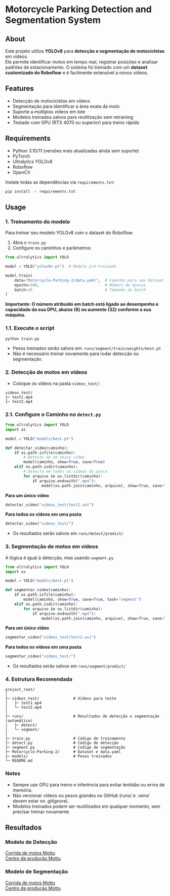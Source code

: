 # Motorcycle Parking Detection and Segmentation System

## About
Este projeto utiliza **YOLOv8** para **detecção e segmentação de motocicletas** em vídeos.  
Ele permite identificar motos em tempo real, registrar posições e analisar padrões de estacionamento. O sistema foi treinado com um **dataset customizado do Roboflow** e é facilmente extensível a novos vídeos.

## Features
- Detecção de motocicletas em vídeos  
- Segmentação para identificar a área exata da moto  
- Suporte a múltiplos vídeos em lote  
- Modelos treinados salvos para reutilização sem retraining  
- Testado com GPU (RTX 4070 ou superior) para treino rápido

## Requirements
- Python 3.10/11 (versões mais atualizadas ainda sem suporte)  
- PyTorch  
- Ultralytics YOLOv8  
- Roboflow  
- OpenCV  

Instale todas as dependências via `requirements.txt`:

```bash
pip install -r requirements.txt
```
## Usage

### 1. Treinamento do modelo

Para treinar seu modelo YOLOv8 com o dataset do Roboflow:

1. Abra o `train.py`
2. Configure os caminhos e parâmetros:

```python
from ultralytics import YOLO

model = YOLO("yolov8n.pt")  # Modelo pré-treinado

model.train(
    data="Motorcycle-Parking-2/data.yaml",  # Caminho para seu dataset
    epochs=100,                             # Número de épocas
    batch=16                                # Tamanho do batch
)
```
**Importante: O número atribuído em **batch** está ligado ao desempenho e capacidade da sua GPU, abaixe (8) ou aumente (32) conforme a sua máquina.**
### 1.1. Execute o script
```python
python train.py
```
- Pesos treinados serão salvos em: ```runs/segment/train/weights/best.pt```
- Não é necessário treinar novamente para rodar detecção ou segmentação.
  
### 2. Detecção de motos em vídeos
- Coloque os vídeos na pasta ```videos_test/```:
```
videos_test/
├─ test1.mp4
├─ test2.mp4
```
### 2.1. Configure o Caminho no ```detect.py```
```python
from ultralytics import YOLO
import os

model = YOLO("models/best.pt")

def detectar_video(caminho):
    if os.path.isfile(caminho):
        # Detecta em um único vídeo
        model(caminho, show=True, save=True)
    elif os.path.isdir(caminho):
        # Detecta em todos os vídeos da pasta
        for arquivo in os.listdir(caminho):
            if arquivo.endswith(".mp4"):
                model(os.path.join(caminho, arquivo), show=True, save=True)
```
**Para um único vídeo**
```python
detectar_video("videos_test/test2.avi")
```
**Para todos os vídeos em uma pasta**
```python
detectar_video("videos_test/")
```
- Os resultados serão salvos em ```runs/detect/predict/```

### 3. Segmentação de motos em vídeos
A lógica é igual à detecção, mas usando ```segment.py```
```python
from ultralytics import YOLO
import os

model = YOLO("models/best.pt")

def segmentar_video(caminho):
    if os.path.isfile(caminho):
        model(caminho, show=True, save=True, task="segment")
    elif os.path.isdir(caminho):
        for arquivo in os.listdir(caminho):
            if arquivo.endswith(".mp4"):
                model(os.path.join(caminho, arquivo), show=True, save=True, task="segment")
```
**Para um único vídeo**
```python
segmentar_video("videos_test/test2.avi")
```
**Para todos os vídeos em uma pasta**
```python
segmentar_video("videos_test/")
```
- Os resultados serão salvos em ```runs/segment/predict/```

### 4. Estrutura Recomendada
```
project_root/
│
├─ videos_test/               # Vídeos para teste
│   ├─ test1.mp4
│   └─ test2.mp4
│
├─ runs/                      # Resultados de detecção e segmentação (automático)
│   ├─ detect/
│   └─ segment/
│
├─ train.py                   # Código de treinamento
├─ detect.py                  # Código de detecção
├─ segment.py                 # Código de segmentação
├─ Motorcycle-Parking-2/      # Dataset e data.yaml
├─ models/                    # Pesos treinados
└─ README.md
```
### Notes
- Sempre use GPU para treino e inferência para evitar lentidão ou erros de memória.
- Não versionar vídeos ou pesos grandes no GitHub (runs/ e .venv/ devem estar no .gitignore).
- Modelos treinados podem ser reutilizados em qualquer momento, sem precisar treinar novamente.

## Resultados
### Modelo de Detecção
[Corrida de motos Mottu](https://www.youtube.com/shorts/UnXssdqJNKc)<br>
[Centro de produção Mottu](https://youtube.com/shorts/JjGxi5HUn7k)
### Modelo de Segmentação
[Corrida de motos Mottu](https://youtube.com/shorts/dKT6E-Xx_LU?feature=share)<br>
[Centro de produção Mottu](https://youtube.com/shorts/VJPWDe5eUhw?feature=share)



